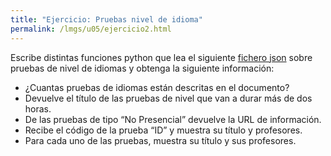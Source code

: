 ```yaml
---
title: "Ejercicio: Pruebas nivel de idioma"
permalink: /lmgs/u05/ejercicio2.html
---
```


Escribe distintas funciones python que lea el siguiente [fichero json](ej2.json) sobre pruebas de nivel de idiomas y obtenga la siguiente información:

* ¿Cuantas pruebas de idiomas están descritas en el documento?
* Devuelve el título de las pruebas de nivel que van a durar más de dos horas.
* De las pruebas de tipo “No Presencial” devuelve la URL de información.
* Recibe el código de la prueba “ID” y muestra su título y profesores.
* Para cada uno de las pruebas, muestra su título y sus profesores.
